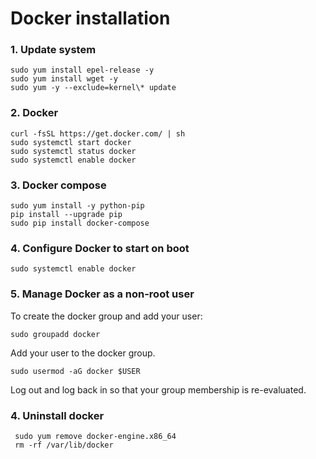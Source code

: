 # Docker installation

### 1. Update system
```
sudo yum install epel-release -y
sudo yum install wget -y
sudo yum -y --exclude=kernel\* update
```

### 2. Docker
```
curl -fsSL https://get.docker.com/ | sh
sudo systemctl start docker
sudo systemctl status docker
sudo systemctl enable docker
```

### 3. Docker compose
```
sudo yum install -y python-pip
pip install --upgrade pip
sudo pip install docker-compose
```

### 4. Configure Docker to start on boot
```
sudo systemctl enable docker
```

### 5. Manage Docker as a non-root user

To create the docker group and add your user:
```
sudo groupadd docker
```
Add your user to the docker group.
```
sudo usermod -aG docker $USER
```
Log out and log back in so that your group membership is re-evaluated.


### 4. Uninstall docker
```
 sudo yum remove docker-engine.x86_64
 rm -rf /var/lib/docker
```
